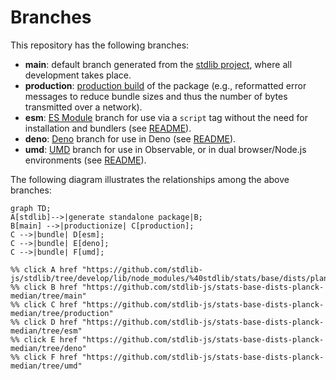<!--

@license Apache-2.0

Copyright (c) 2022 The Stdlib Authors.

Licensed under the Apache License, Version 2.0 (the "License");
you may not use this file except in compliance with the License.
You may obtain a copy of the License at

    http://www.apache.org/licenses/LICENSE-2.0

Unless required by applicable law or agreed to in writing, software
distributed under the License is distributed on an "AS IS" BASIS,
WITHOUT WARRANTIES OR CONDITIONS OF ANY KIND, either express or implied.
See the License for the specific language governing permissions and
limitations under the License.

-->

# Branches

This repository has the following branches:

-   **main**: default branch generated from the [stdlib project][stdlib-url], where all development takes place.
-   **production**: [production build][production-url] of the package (e.g., reformatted error messages to reduce bundle sizes and thus the number of bytes transmitted over a network).
-   **esm**: [ES Module][esm-url] branch for use via a `script` tag without the need for installation and bundlers (see [README][esm-readme]).
-   **deno**: [Deno][deno-url] branch for use in Deno (see [README][deno-readme]).
-   **umd**: [UMD][umd-url] branch for use in Observable, or in dual browser/Node.js environments (see [README][umd-readme]).

The following diagram illustrates the relationships among the above branches:

```mermaid
graph TD;
A[stdlib]-->|generate standalone package|B;
B[main] -->|productionize| C[production];
C -->|bundle| D[esm];
C -->|bundle| E[deno];
C -->|bundle| F[umd];

%% click A href "https://github.com/stdlib-js/stdlib/tree/develop/lib/node_modules/%40stdlib/stats/base/dists/planck/median"
%% click B href "https://github.com/stdlib-js/stats-base-dists-planck-median/tree/main"
%% click C href "https://github.com/stdlib-js/stats-base-dists-planck-median/tree/production"
%% click D href "https://github.com/stdlib-js/stats-base-dists-planck-median/tree/esm"
%% click E href "https://github.com/stdlib-js/stats-base-dists-planck-median/tree/deno"
%% click F href "https://github.com/stdlib-js/stats-base-dists-planck-median/tree/umd"
```

[stdlib-url]: https://github.com/stdlib-js/stdlib/tree/develop/lib/node_modules/%40stdlib/stats/base/dists/planck/median
[production-url]: https://github.com/stdlib-js/stats-base-dists-planck-median/tree/production
[deno-url]: https://github.com/stdlib-js/stats-base-dists-planck-median/tree/deno
[deno-readme]: https://github.com/stdlib-js/stats-base-dists-planck-median/blob/deno/README.md
[umd-url]: https://github.com/stdlib-js/stats-base-dists-planck-median/tree/umd
[umd-readme]: https://github.com/stdlib-js/stats-base-dists-planck-median/blob/umd/README.md
[esm-url]: https://github.com/stdlib-js/stats-base-dists-planck-median/tree/esm
[esm-readme]: https://github.com/stdlib-js/stats-base-dists-planck-median/blob/esm/README.md